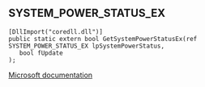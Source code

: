 ## SYSTEM_POWER_STATUS_EX

```
[DllImport("coredll.dll")]
public static extern bool GetSystemPowerStatusEx(ref SYSTEM_POWER_STATUS_EX lpSystemPowerStatus,
   bool fUpdate
);
```

[Microsoft documentation](TODO)
